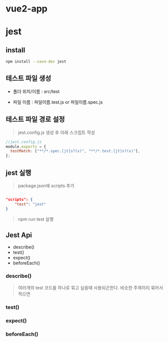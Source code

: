 # vue2-app

# jest

## install

```bash
npm install --save-dev jest
```

## 테스트 파일 생성

- 폴더 위치/이름 : src/test

- 파일 이름 : 파일이름.test.js or 파일이름.spec.js

## 테스트 파일 경로 설정

> jest.config.js 생성 후 아래 스크립트 작성

```javascript
//jest.config.js
module.exports = {
  testMatch: ["**/*.spec.[jt]s?(x)", "**/*.test.[jt]s?(x)"],
};
```

## jest 실행

> package.json에 scripts 추가

```json

"scripts": {
    "test": "jest"
}
```

> npm run test 실행

## Jest Api

- describe()
- test()
- expect()
- beforeEach()

### describe()

> 여러개의 test 코드를 하나로 묶고 싶을때 사용되곤한다. 비슷한 주제끼리 묶어서 적으면

### test()

### expect()

### beforeEach()

